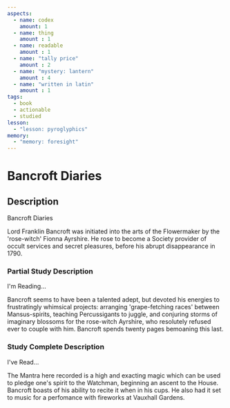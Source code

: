 ```yaml
---
aspects: 
  - name: codex
    amount: 1
  - name: thing
    amount : 1
  - name: readable
    amount : 1
  - name: "tally price"
    amount : 2
  - name: "mystery: lantern"
    amount : 4
  - name: "written in latin"
    amount : 1
tags:
  - book
  - actionable
  - studied
lesson:
  - "lesson: pyroglyphics"
memory:
  - "memory: foresight"
---
```


# Bancroft Diaries

## Description
Bancroft Diaries

Lord Franklin Bancroft was initiated into the arts of the Flowermaker by the 'rose-witch' Fionna Ayrshire. He rose to become a Society provider of occult services and secret pleasures, before his abrupt disappearance in 1790.
### Partial Study Description
I'm Reading...

Bancroft seems to have been a talented adept, but devoted his energies to frustratingly whimsical projects: arranging 'grape-fetching races' between Mansus-spirits, teaching Percussigants to juggle, and conjuring storms of imaginary blossoms for the rose-witch Ayrshire, who resolutely refused ever to couple with him. Bancroft spends twenty pages bemoaning this last. 
### Study Complete Description
I've Read...

The Mantra here recorded is a high and exacting magic which can be used to pledge one's spirit to the Watchman, beginning an ascent to the House. Bancroft boasts of his ability to recite it when in his cups. He also had it set to music for a perfomance with fireworks at Vauxhall Gardens.